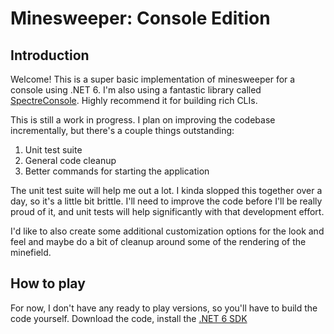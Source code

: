 # Minesweeper: Console Edition

## Introduction
Welcome! This is a super basic implementation of minesweeper for a console using .NET 6. I'm also using a fantastic library called [SpectreConsole](https://github.com/spectreconsole/spectre.console). Highly recommend it for building rich CLIs.

This is still a work in progress. I plan on improving the codebase incrementally, but there's a couple things outstanding:

1. Unit test suite
2. General code cleanup
3. Better commands for starting the application

The unit test suite will help me out a lot. I kinda slopped this together over a day, so it's a little bit brittle. I'll need to improve the code before I'll be really proud of it, and unit tests will help significantly with that development effort.

I'd like to also create some additional customization options for the look and feel and maybe do a bit of cleanup around some of the rendering of the minefield.

## How to play

For now, I don't have any ready to play versions, so you'll have to build the code yourself. Download the code, install the [.NET 6 SDK](https://dotnet.microsoft.com/en-us/download/dotnet/6.0)